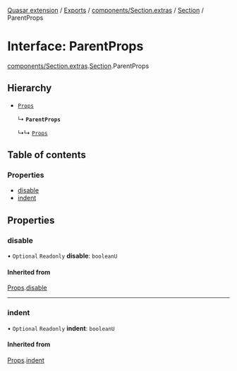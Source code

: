 [Quasar extension](../index.md) / [Exports](../modules.md) / [components/Section.extras](../modules/components_Section_extras.md) / [Section](../modules/components_Section_extras.Section.md) / ParentProps

# Interface: ParentProps

[components/Section.extras](../modules/components_Section_extras.md).[Section](../modules/components_Section_extras.Section.md).ParentProps

## Hierarchy

- [`Props`](components_Switchable_extras.Switchable.Props.md)

  ↳ **`ParentProps`**

  ↳↳ [`Props`](components_Section_extras.Section.Props.md)

## Table of contents

### Properties

- [disable](components_Section_extras.Section.ParentProps.md#disable)
- [indent](components_Section_extras.Section.ParentProps.md#indent)

## Properties

### disable

• `Optional` `Readonly` **disable**: `booleanU`

#### Inherited from

[Props](components_Switchable_extras.Switchable.Props.md).[disable](components_Switchable_extras.Switchable.Props.md#disable)

___

### indent

• `Optional` `Readonly` **indent**: `booleanU`

#### Inherited from

[Props](components_Switchable_extras.Switchable.Props.md).[indent](components_Switchable_extras.Switchable.Props.md#indent)
